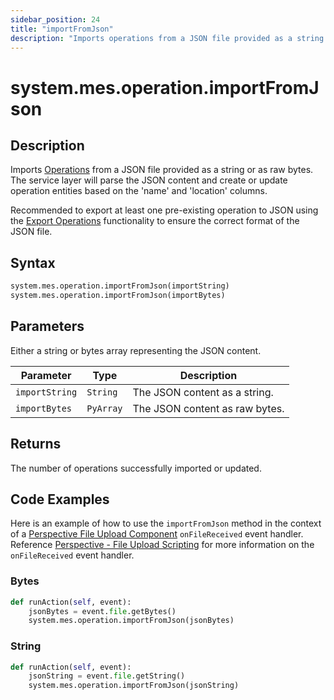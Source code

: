 ```yaml
---
sidebar_position: 24
title: "importFromJson"
description: "Imports operations from a JSON file provided as a string or as raw bytes"
---
```


# system.mes.operation.importFromJson

## Description

Imports [Operations](../../data-model/operation-model/operation) from a JSON file provided as a string or as raw bytes.
The service layer will parse the JSON content and create or update operation entities based on the 'name' and 'location'
columns.

Recommended to export at least one pre-existing operation to JSON using the [Export Operations](export-as-json.md)
functionality to ensure the correct format of the JSON file.

## Syntax

```python
system.mes.operation.importFromJson(importString)
system.mes.operation.importFromJson(importBytes)
```

## Parameters

Either a string or bytes array representing the JSON content.

| Parameter          | Type     | Description                                                   |
| ------------------ |----------| ------------------------------------------------------------- |
| `importString`     | `String` | The JSON content as a string.                                  |
| `importBytes`      | `PyArray` | The JSON content as raw bytes.                                 |

## Returns

The number of operations successfully imported or updated.

## Code Examples

Here is an example of how to use the `importFromJson` method in the context of a [Perspective File Upload Component](https://www.docs.inductiveautomation.com/docs/8.1/appendix/components/perspective-components/perspective-input-palette/perspective-file-upload)
`onFileReceived` event handler. Reference [Perspective - File Upload Scripting](https://www.docs.inductiveautomation.com/docs/8.1/appendix/components/perspective-components/perspective-input-palette/perspective-file-upload/perspective-file-upload-scripting)
for more information on the `onFileReceived` event handler.

### Bytes
```python
def runAction(self, event):
	jsonBytes = event.file.getBytes()
	system.mes.operation.importFromJson(jsonBytes)
```

### String
```python
def runAction(self, event):
	jsonString = event.file.getString()
	system.mes.operation.importFromJson(jsonString)
```
